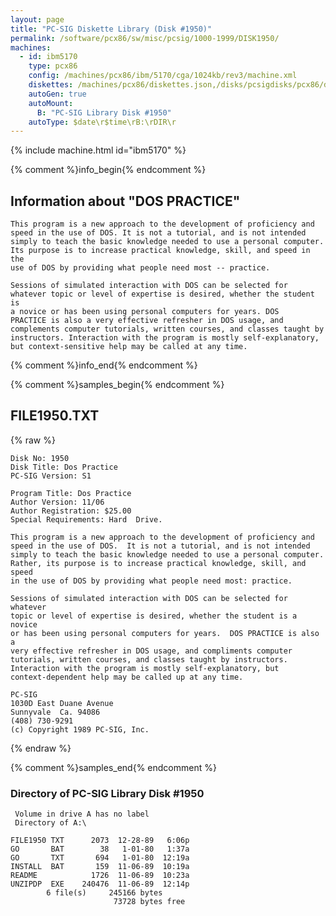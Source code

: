 ```yaml
---
layout: page
title: "PC-SIG Diskette Library (Disk #1950)"
permalink: /software/pcx86/sw/misc/pcsig/1000-1999/DISK1950/
machines:
  - id: ibm5170
    type: pcx86
    config: /machines/pcx86/ibm/5170/cga/1024kb/rev3/machine.xml
    diskettes: /machines/pcx86/diskettes.json,/disks/pcsigdisks/pcx86/diskettes.json
    autoGen: true
    autoMount:
      B: "PC-SIG Library Disk #1950"
    autoType: $date\r$time\rB:\rDIR\r
---
```


{% include machine.html id="ibm5170" %}

{% comment %}info_begin{% endcomment %}

## Information about "DOS PRACTICE"

    This program is a new approach to the development of proficiency and
    speed in the use of DOS. It is not a tutorial, and is not intended
    simply to teach the basic knowledge needed to use a personal computer.
    Its purpose is to increase practical knowledge, skill, and speed in the
    use of DOS by providing what people need most -- practice.
    
    Sessions of simulated interaction with DOS can be selected for
    whatever topic or level of expertise is desired, whether the student is
    a novice or has been using personal computers for years. DOS
    PRACTICE is also a very effective refresher in DOS usage, and
    complements computer tutorials, written courses, and classes taught by
    instructors. Interaction with the program is mostly self-explanatory,
    but context-sensitive help may be called at any time.
{% comment %}info_end{% endcomment %}

{% comment %}samples_begin{% endcomment %}

## FILE1950.TXT

{% raw %}
```
Disk No: 1950                                                           
Disk Title: Dos Practice                                                
PC-SIG Version: S1                                                      
                                                                        
Program Title: Dos Practice                                             
Author Version: 11/06                                                   
Author Registration: $25.00                                             
Special Requirements: Hard  Drive.                                      
                                                                        
This program is a new approach to the development of proficiency and    
speed in the use of DOS.  It is not a tutorial, and is not intended     
simply to teach the basic knowledge needed to use a personal computer.  
Rather, its purpose is to increase practical knowledge, skill, and speed
in the use of DOS by providing what people need most: practice.         
                                                                        
Sessions of simulated interaction with DOS can be selected for whatever 
topic or level of expertise is desired, whether the student is a novice 
or has been using personal computers for years.  DOS PRACTICE is also a 
very effective refresher in DOS usage, and compliments computer         
tutorials, written courses, and classes taught by instructors.          
Interaction with the program is mostly self-explanatory, but            
context-dependent help may be called up at any time.                    
                                                                        
PC-SIG                                                                  
1030D East Duane Avenue                                                 
Sunnyvale  Ca. 94086                                                    
(408) 730-9291                                                          
(c) Copyright 1989 PC-SIG, Inc.                                         
```
{% endraw %}

{% comment %}samples_end{% endcomment %}

### Directory of PC-SIG Library Disk #1950

     Volume in drive A has no label
     Directory of A:\

    FILE1950 TXT      2073  12-28-89   6:06p
    GO       BAT        38   1-01-80   1:37a
    GO       TXT       694   1-01-80  12:19a
    INSTALL  BAT       159  11-06-89  10:19a
    README            1726  11-06-89  10:23a
    UNZIPDP  EXE    240476  11-06-89  12:14p
            6 file(s)     245166 bytes
                           73728 bytes free
